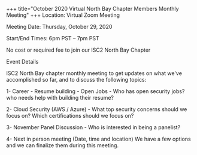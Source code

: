 +++
title="October 2020 Virtual North Bay Chapter Members Monthly Meeting"
+++
Location: Virtual Zoom Meeting

Meeting Date: Thursday, October 29, 2020

Start/End Times: 6pm PST – 7pm PST
<!--more-->
No cost or required fee to join our ISC2 North Bay Chapter

Event Details

ISC2 North Bay chapter monthly meeting to get updates on what we've accomplished so far, and to discuss the following topics:

1- Career - Resume building - Open Jobs  - Who has open security jobs?  who needs help with building their resume?

2- Cloud Security (AWS / Azure) - What top security concerns should we focus on? Which certifications should we focus on?

3- November Panel Discussion - Who is interested in being a panelist?

4- Next in person meeting (Date, time and location) We have a few options and we can finalize them during this meeting. 
